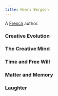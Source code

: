 ```yaml
---
title: Henri Bergson
---
```


A [French](../index.html) author.

### Creative Evolution

### The Creative Mind

### Time and Free Will

### Matter and Memory

### Laughter
